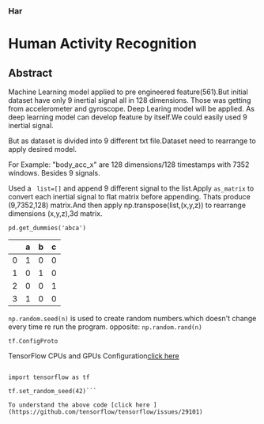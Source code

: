 ### Har
# Human Activity Recognition
## Abstract
Machine Learning model applied to pre engineered feature(561).But initial dataset have only 9 inertial signal all in 128 dimensions. Those was getting from accelerometer and gyroscope. Deep Learing model will be applied. As deep learning model can develop feature by itself.We could easily used 9 inertial signal.

But as dataset is divided into 9 different txt file.Dataset need to rearrange to apply desired model.

For Example: "body_acc_x" are 128 dimensions/128 timestamps with 7352 windows. Besides 9 signals.

Used a ``` list=[]``` and append 9 different signal to the list.Apply ``` as_matrix ``` to convert each inertial signal to flat matrix before appending. Thats produce (9,7352,128) matrix.And then apply np.transpose(list,(x,y,z)) to rearrange dimensions (x,y,z),3d matrix.

```pd.get_dummies('abca')```

|  | a| b| c|
|--|--|--|--|  
| 0| 1| 0| 0|
| 1| 0| 1| 0|
| 2| 0| 0| 1|
| 3| 1| 0| 0|

```np.random.seed(n)``` is used to create random numbers.which doesn't change every time re run the program. opposite: ```np.random.rand(n)```

```tf.ConfigProto``` 

TensorFlow CPUs and GPUs Configuration[click here](https://medium.com/@liyin2015/tensorflow-cpus-and-gpus-configuration-9c223436d4ef)

```np.random.seed(42)

import tensorflow as tf

tf.set_random_seed(42)```

To understand the above code [click here ](https://github.com/tensorflow/tensorflow/issues/29101)

